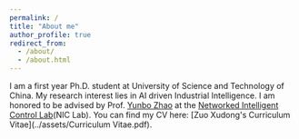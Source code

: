```yaml
---
permalink: /
title: "About me"
author_profile: true
redirect_from: 
  - /about/
  - /about.html
---
```

I am a first year Ph.D. student at University of Science and Technology of China. My research interest lies in AI driven Industrial Intelligence.
I am honored to be advised by Prof. [Yunbo Zhao](https://faculty.ustc.edu.cn/ybzhao) at the [Networked Intelligent Control Lab](https://www.niclab.ac.cn)(NIC Lab).
You can find my CV here: [Zuo Xudong's Curriculum Vitae](../assets/Curriculum Vitae.pdf).

